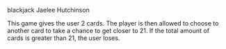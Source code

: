 blackjack
Jaelee Hutchinson

This game gives the user 2 cards. The player is then allowed to choose to another card to take a chance to get closer to 21.
If the total amount of cards is greater than 21, the user loses. 
